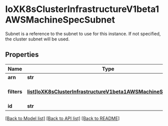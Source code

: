 # IoXK8sClusterInfrastructureV1beta1AWSMachineSpecSubnet

Subnet is a reference to the subnet to use for this instance. If not specified, the cluster subnet will be used.
## Properties
Name | Type | Description | Notes
------------ | ------------- | ------------- | -------------
**arn** | **str** | ARN of resource | [optional] 
**filters** | [**list[IoXK8sClusterInfrastructureV1beta1AWSMachineSpecFilters]**](IoXK8sClusterInfrastructureV1beta1AWSMachineSpecFilters.md) | Filters is a set of key/value pairs used to identify a resource They are applied according to the rules defined by the AWS API: https://docs.aws.amazon.com/AWSEC2/latest/UserGuide/Using_Filtering.html | [optional] 
**id** | **str** | ID of resource | [optional] 

[[Back to Model list]](../README.md#documentation-for-models) [[Back to API list]](../README.md#documentation-for-api-endpoints) [[Back to README]](../README.md)


